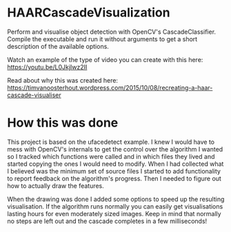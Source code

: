 # HAARCascadeVisualization
Perform and visualise object detection with OpenCV's CascadeClassifier. Compile the executable and run it without arguments to get a short description of the available options.

Watch an example of the type of video you can create with this here: https://youtu.be/L0JkjIwz2II

Read about why this was created here: https://timvanoosterhout.wordpress.com/2015/10/08/recreating-a-haar-cascade-visualiser

# How this was done
This project is based on the ufacedetect example. I knew I would have to mess with OpenCV's internals to get the control over the algorithm I wanted so I tracked which functions were called and in which files they lived and started copying the ones I would need to modify. When I had collected what I believed was the minimum set of source files I started to add functionality to report feedback on the algorithm's progress. Then I needed to figure out how to actually draw the features.

When the drawing was done I added some options to speed up the resulting visualisation. If the algorithm runs normally you can easily get visualisations lasting hours for even moderately sized images. Keep in mind that normally no steps are left out and the cascade completes in a few milliseconds!

